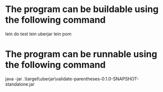 # The program can be buildable using the following command
lein do test
lein uberjar
lein pom

# The program can be runnable using the following command
java -jar .\target\uberjar\validate-parentheses-0.1.0-SNAPSHOT-standalone.jar
